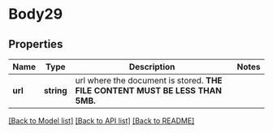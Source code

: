# Body29

## Properties
Name | Type | Description | Notes
------------ | ------------- | ------------- | -------------
**url** | **string** | url where the document is stored. **THE FILE CONTENT MUST BE LESS THAN 5MB.** | 

[[Back to Model list]](../../README.md#documentation-for-models) [[Back to API list]](../../README.md#documentation-for-api-endpoints) [[Back to README]](../../README.md)

